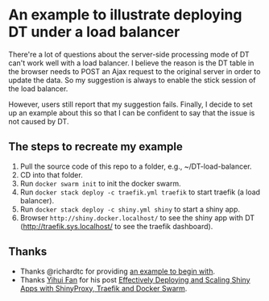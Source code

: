 # An example to illustrate deploying DT under a load balancer

There're a lot of questions about the server-side processing mode of DT can't work well with a load balancer. I believe the reason is the DT table in the browser needs to POST an Ajax request to the original server in order to update the data. So my suggestion is always to enable the stick session of the load balancer.

However, users still report that my suggestion fails. Finally, I decide to set up an example about this so that I can be confident to say that the issue is not caused by DT.

## The steps to recreate my example

1. Pull the source code of this repo to a folder, e.g., ~/DT-load-balancer.
1. CD into that folder.
1. Run `docker swarm init` to init the docker swarm.
1. Run `docker stack deploy -c traefik.yml traefik` to start traefik (a load balancer).
1. Run `docker stack deploy -c shiny.yml shiny` to start a shiny app.
1. Browser `http://shiny.docker.localhost/` to see the shiny app with DT (http://traefik.sys.localhost/ to see the traefik dashboard).

## Thanks

- Thanks @richardtc for providing [an example to begin with](https://github.com/rstudio/DT/issues/849#issuecomment-700036427).
- Thanks [Yihui Fan](https://www.databentobox.com/authors/yihui-fan/) for his post [Effectively Deploying and Scaling Shiny Apps with ShinyProxy, Traefik and Docker Swarm](https://www.databentobox.com/2020/05/31/shinyproxy-with-docker-swarm/#optional-deploying-r-shiny-apps-without-shinyproxy). 
